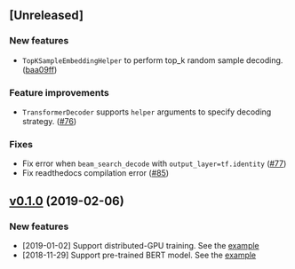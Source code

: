
## [Unreleased]

### New features

* `TopKSampleEmbeddingHelper` to perform top_k random sample decoding. ([baa09ff](https://github.com/asyml/texar/commit/baa09ff0ec898996d7be2535e73bedd1e92c1fb2))

### Feature improvements

* `TransformerDecoder` supports `helper` arguments to specify decoding strategy. ([#76](https://github.com/asyml/texar/pull/76))

### Fixes

* Fix error when `beam_search_decode` with `output_layer=tf.identity` ([#77](https://github.com/asyml/texar/pull/77))
* Fix readthedocs compilation error ([#85](https://github.com/asyml/texar/pull/85))

## [v0.1.0](https://github.com/asyml/texar/releases/tag/v0.1.0) (2019-02-06)

### New features

* [2019-01-02] Support distributed-GPU training. See the [example](https://github.com/asyml/texar/tree/master/examples/distributed_gpu) 
* [2018-11-29] Support pre-trained BERT model. See the [example](https://github.com/asyml/texar/tree/master/examples/bert) 
